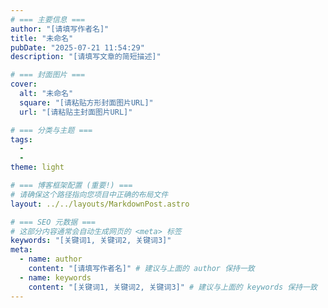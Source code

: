 ```yaml
---
# === 主要信息 ===
author: "[请填写作者名]"
title: "未命名"
pubDate: "2025-07-21 11:54:29"
description: "[请填写文章的简短描述]"

# === 封面图片 ===
cover:
  alt: "未命名"
  square: "[请粘贴方形封面图片URL]"
  url: "[请粘贴主封面图片URL]"

# === 分类与主题 ===
tags:
  - 
  - 
theme: light

# === 博客框架配置 (重要!) ===
# 请确保这个路径指向您项目中正确的布局文件
layout: ../../layouts/MarkdownPost.astro

# === SEO 元数据 ===
# 这部分内容通常会自动生成网页的 <meta> 标签
keywords: "[关键词1, 关键词2, 关键词3]"
meta:
  - name: author
    content: "[请填写作者名]" # 建议与上面的 author 保持一致
  - name: keywords
    content: "[关键词1, 关键词2, 关键词3]" # 建议与上面的 keywords 保持一致
---
```


<!-- 在这里开始撰写您的正文 -->